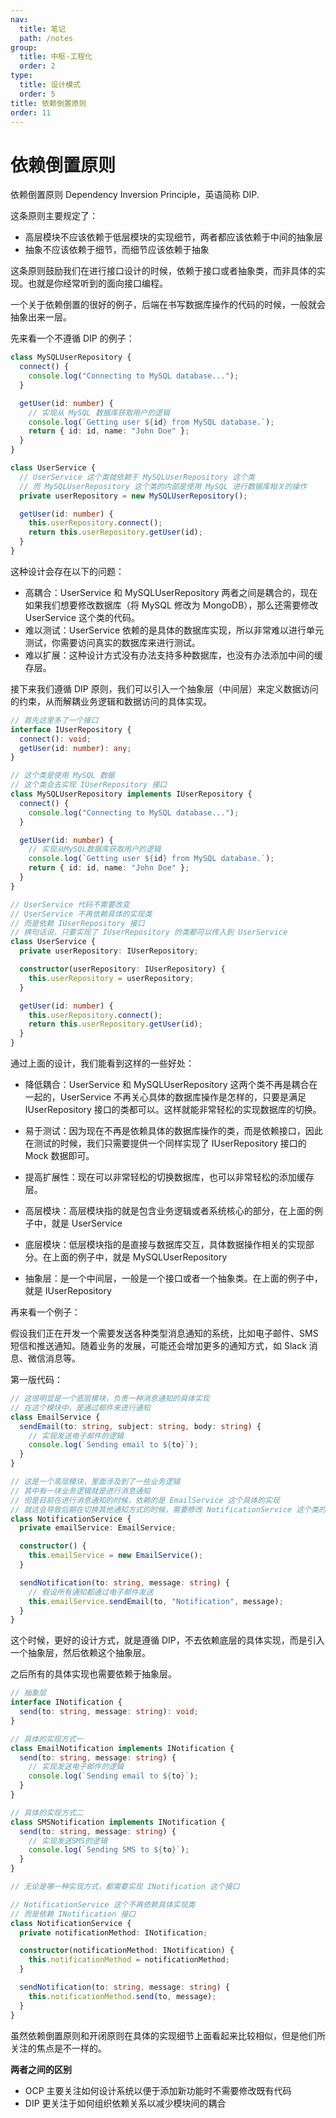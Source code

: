 ```yaml
---
nav:
  title: 笔记
  path: /notes
group:
  title: 中枢-工程化
  order: 2
type:
  title: 设计模式
  order: 5
title: 依赖倒置原则
order: 11
---
```


# 依赖倒置原则

依赖倒置原则 Dependency Inversion Principle，英语简称 DIP.

这条原则主要规定了：

- 高层模块不应该依赖于低层模块的实现细节，两者都应该依赖于中间的抽象层
- 抽象不应该依赖于细节，而细节应该依赖于抽象

这条原则鼓励我们在进行接口设计的时候，依赖于接口或者抽象类，而非具体的实现。也就是你经常听到的面向接口编程。

一个关于依赖倒置的很好的例子，后端在书写数据库操作的代码的时候，一般就会抽象出来一层。

先来看一个不遵循 DIP 的例子：

```ts
class MySQLUserRepository {
  connect() {
    console.log("Connecting to MySQL database...");
  }

  getUser(id: number) {
    // 实现从 MySQL 数据库获取用户的逻辑
    console.log(`Getting user ${id} from MySQL database.`);
    return { id: id, name: "John Doe" };
  }
}

class UserService {
  // UserService 这个类就依赖于 MySQLUserRepository 这个类
  // 而 MySQLUserRepository 这个类的内部是使用 MySQL 进行数据库相关的操作
  private userRepository = new MySQLUserRepository();

  getUser(id: number) {
    this.userRepository.connect();
    return this.userRepository.getUser(id);
  }
}
```

这种设计会存在以下的问题：

- 高耦合：UserService 和 MySQLUserRepository 两者之间是耦合的，现在如果我们想要修改数据库（将 MySQL 修改为 MongoDB），那么还需要修改 UserService 这个类的代码。
- 难以测试：UserService 依赖的是具体的数据库实现，所以非常难以进行单元测试，你需要访问真实的数据库来进行测试。
- 难以扩展：这种设计方式没有办法支持多种数据库，也没有办法添加中间的缓存层。

接下来我们遵循 DIP 原则，我们可以引入一个抽象层（中间层）来定义数据访问的约束，从而解耦业务逻辑和数据访问的具体实现。

```ts
// 首先这里多了一个接口
interface IUserRepository {
  connect(): void;
  getUser(id: number): any;
}

// 这个类是使用 MySQL 数据
// 这个类会去实现 IUserRepository 接口
class MySQLUserRepository implements IUserRepository {
  connect() {
    console.log("Connecting to MySQL database...");
  }

  getUser(id: number) {
    // 实现从MySQL数据库获取用户的逻辑
    console.log(`Getting user ${id} from MySQL database.`);
    return { id: id, name: "John Doe" };
  }
}

// UserService 代码不需要改变
// UserService 不再依赖具体的实现类
// 而是依赖 IUserRepository 接口
// 换句话说，只要实现了 IUserRepository 的类都可以传入到 UserService
class UserService {
  private userRepository: IUserRepository;

  constructor(userRepository: IUserRepository) {
    this.userRepository = userRepository;
  }

  getUser(id: number) {
    this.userRepository.connect();
    return this.userRepository.getUser(id);
  }
}
```

通过上面的设计，我们能看到这样的一些好处：

- 降低耦合：UserService 和 MySQLUserRepository 这两个类不再是耦合在一起的，UserService 不再关心具体的数据库操作是怎样的，只要是满足 IUserRepository 接口的类都可以。这样就能非常轻松的实现数据库的切换。
- 易于测试：因为现在不再是依赖具体的数据库操作的类，而是依赖接口，因此在测试的时候，我们只需要提供一个同样实现了 IUserRepository 接口的 Mock 数据即可。
- 提高扩展性：现在可以非常轻松的切换数据库，也可以非常轻松的添加缓存层。



- 高层模块：高层模块指的就是包含业务逻辑或者系统核心的部分，在上面的例子中，就是 UserService
- 底层模块：低层模块指的是直接与数据库交互，具体数据操作相关的实现部分。在上面的例子中，就是 MySQLUserRepository
- 抽象层：是一个中间层，一般是一个接口或者一个抽象类。在上面的例子中，就是 IUserRepository



再来看一个例子：

假设我们正在开发一个需要发送各种类型消息通知的系统，比如电子邮件、SMS 短信和推送通知。随着业务的发展，可能还会增加更多的通知方式，如 Slack 消息、微信消息等。

第一版代码：

```ts
// 这很明显是一个底层模块，负责一种消息通知的具体实现
// 在这个模块中，是通过邮件来进行通知
class EmailService {
  sendEmail(to: string, subject: string, body: string) {
    // 实现发送电子邮件的逻辑
    console.log(`Sending email to ${to}`);
  }
}

// 这是一个高层模块，里面涉及到了一些业务逻辑
// 其中有一块业务逻辑就是进行消息通知
// 但是目前在进行消息通知的时候，依赖的是 EmailService 这个具体的实现
// 就这会导致后期在切换其他通知方式的时候，需要修改 NotificationService 这个类的代码
class NotificationService {
  private emailService: EmailService;

  constructor() {
    this.emailService = new EmailService();
  }

  sendNotification(to: string, message: string) {
    // 假设所有通知都通过电子邮件发送
    this.emailService.sendEmail(to, "Notification", message);
  }
}
```

这个时候，更好的设计方式，就是遵循 DIP，不去依赖底层的具体实现，而是引入一个抽象层，然后依赖这个抽象层。

之后所有的具体实现也需要依赖于抽象层。

```ts
// 抽象层
interface INotification {
  send(to: string, message: string): void;
}

// 具体的实现方式一
class EmailNotification implements INotification {
  send(to: string, message: string) {
    // 实现发送电子邮件的逻辑
    console.log(`Sending email to ${to}`);
  }
}

// 具体的实现方式二
class SMSNotification implements INotification {
  send(to: string, message: string) {
    // 实现发送SMS的逻辑
    console.log(`Sending SMS to ${to}`);
  }
}

// 无论是哪一种实现方式，都需要实现 INotification 这个接口

// NotificationService 这个不再依赖具体实现类
// 而是依赖 INotification 接口
class NotificationService {
  private notificationMethod: INotification;

  constructor(notificationMethod: INotification) {
    this.notificationMethod = notificationMethod;
  }

  sendNotification(to: string, message: string) {
    this.notificationMethod.send(to, message);
  }
}
```



虽然依赖倒置原则和开闭原则在具体的实现细节上面看起来比较相似，但是他们所关注的焦点是不一样的。

**两者之间的区别**

- OCP 主要关注如何设计系统以便于添加新功能时不需要修改既有代码
- DIP 更关注于如何组织依赖关系以减少模块间的耦合